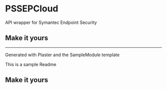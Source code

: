 # PSSEPCloud

API wrapper for Symantec Endpoint Security

## Make it yours

---
Generated with Plaster and the SampleModule template


This is a sample Readme

## Make it yours
